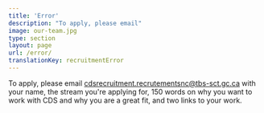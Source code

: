 ```yaml
---
title: 'Error'
description: "To apply, please email"
image: our-team.jpg
type: section
layout: page
url: /error/
translationKey: recruitmentError
---
```


To apply, please email [cdsrecruitment.recrutementsnc@tbs-sct.gc.ca](mailto:cdsrecruitment.recrutementsnc@tbs-sct.gc.ca) with your name, the stream you're applying for, 150 words on why you want to work with CDS and why you are a great fit, and two links to your work.